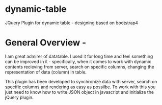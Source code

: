 # dynamic-table
JQuery Plugin for dynamic table - designing based on bootstrap4
# General Overview -
I am great admirer of datatable. I used it for long time and feel something can be improved in it - specifically, when it comes to work with dynamic contents recieving from server, search on specific columns, changing the representation of data (column) in table.

This plugin has been developed to synchronize data with server, search on specific columns and rendering as easy as possilbe. To work with this you just need to know how to write JSON object in javascript and initialize the jQuery plugin.
